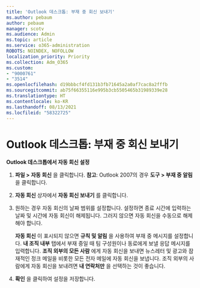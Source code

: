 ```yaml
---
title: 'Outlook 데스크톱: 부재 중 회신 보내기'
ms.author: pebaum
author: pebaum
manager: scotv
ms.audience: Admin
ms.topic: article
ms.service: o365-administration
ROBOTS: NOINDEX, NOFOLLOW
localization_priority: Priority
ms.collection: Adm_O365
ms.custom:
- "9000761"
- "3514"
ms.openlocfilehash: d19bbbcf4fd131b3fb71645a2a0af7cac8a2fffb
ms.sourcegitcommit: ab75f66355116e995b3cb5505465b31989339e28
ms.translationtype: HT
ms.contentlocale: ko-KR
ms.lasthandoff: 08/13/2021
ms.locfileid: "58322725"
---
```

# <a name="outlook-desktop-send-out-of-office-replies"></a>Outlook 데스크톱: 부재 중 회신 보내기

**Outlook 데스크톱에서 자동 회신 설정**

1. **파일 > 자동 회신** 을 클릭합니다. 
    **참고**: Outlook 2007의 경우 **도구 > 부재 중 알림** 을 클릭합니다.

2. **자동 회신** 상자에서 **자동 회신 보내기** 를 클릭합니다.

3. 원하는 경우 자동 회신의 날짜 범위를 설정합니다. 설정하면 종료 시간에 입력하는 날짜 및 시간에 자동 회신이 해제됩니다. 그러지 않으면 자동 회신을 수동으로 해제해야 합니다.

    **자동 회신** 이 표시되지 않으면 **규칙 및 알림** 을 사용하여 부재 중 메시지를 설정합니다. **내 조직 내부** 탭에서 부재 중일 때 팀 구성원이나 동료에게 보낼 응답 메시지를 입력합니다. **조직 외부의 모든 사람** 에게 자동 회신을 보내면 뉴스레터 및 광고와 잠재적인 정크 메일을 비롯한 모든 전자 메일에 자동 회신을 보냅니다. 조직 외부의 사람에게 자동 회신을 보내려면 **내 연락처만** 을 선택하는 것이 좋습니다.

4. **확인** 을 클릭하여 설정을 저장합니다.
